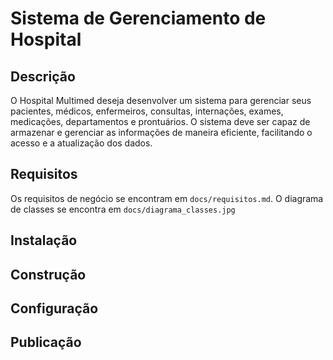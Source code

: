 # Sistema de Gerenciamento de Hospital

## Descrição
O Hospital Multimed deseja desenvolver um sistema para gerenciar seus pacientes, médicos, enfermeiros, consultas, internações, exames, medicações, departamentos e prontuários. O sistema deve ser capaz de armazenar e gerenciar as informações de maneira eficiente, facilitando o acesso e a atualização dos dados.

## Requisitos
Os requisitos de negócio se encontram em `docs/requisitos.md`. 
O diagrama de classes se encontra em `docs/diagrama_classes.jpg`

## Instalação

## Construção

## Configuração

## Publicação
